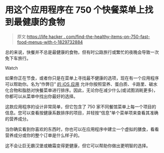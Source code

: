 # 用这个应用程序在 750 个快餐菜单上找到最健康的食物

> 原文:[https://life hacker . com/find-the-healthy-items-on-750-fast-food-menus-with-t-1829732884](https://lifehacker.com/find-the-healthiest-items-on-750-fast-food-menus-with-t-1829732884)

总的来说，快餐并不总是最健康的食物，但有时公路旅行或繁忙的夜晚会导致一次免下车旅行。

Watch

如果你正在节食，或者你只是在菜单上寻找最不健康的选项，现在有一个应用程序可以帮助你。名为“作弊日” [的 iOS 应用](https://itunes.apple.com/us/app/cheat-day/id1438254150?) 允许你按照营养、蛋白质、卡路里、碳水化合物和脂肪对快餐菜单进行排序。因此，无论你在减少什么(或试图消耗更多)，你都可以从菜单中找出你最好的选择。

这款应用程序的设计非常简单，但它包含了 750 家不同餐馆菜单上每一个项目的信息。您可以查看按健康系数排序的项目，并轻按“信息”单个菜单项来查看其准确的营养成分。

当你确实看到你喜欢的东西时，你也可以在应用程序中建立一个虚拟的膳食，看看营养成分或你的整个订单是什么样子的。

这不会让巨无霸汉堡或糖霜变得更健康，但它可以帮助你做出更明智的选择。